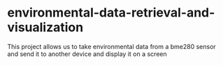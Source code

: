 # environmental-data-retrieval-and-visualization
This project allows us to take environmental data from a bme280 sensor and send it to another device and display it on a screen
